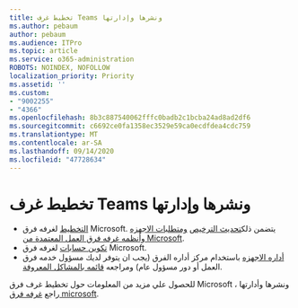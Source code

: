 ```yaml
---
title: تخطيط غرف Teams ونشرها وإدارتها
ms.author: pebaum
author: pebaum
ms.audience: ITPro
ms.topic: article
ms.service: o365-administration
ROBOTS: NOINDEX, NOFOLLOW
localization_priority: Priority
ms.assetid: ''
ms.custom:
- "9002255"
- "4366"
ms.openlocfilehash: 8b3c887540062fffc0badb2c1bcba24ad8ad2df6
ms.sourcegitcommit: c6692ce0fa1358ec3529e59ca0ecdfdea4cdc759
ms.translationtype: MT
ms.contentlocale: ar-SA
ms.lasthandoff: 09/14/2020
ms.locfileid: "47728634"
---
```

# <a name="plan-deploy-and-manage-teams-rooms"></a>تخطيط غرف Teams ونشرها وإدارتها

- [التخطيط](https://docs.microsoft.com/MicrosoftTeams/rooms/rooms-plan)  لغرفه فرق Microsoft. يتضمن ذلك[تحديث الترخيص](https://docs.microsoft.com/MicrosoftTeams/rooms/rooms-licensing) [ومتطلبات الاجهزه وأنظمه غرفه فرق العمل المعتمدة من Microsoft](https://docs.microsoft.com/MicrosoftTeams/rooms/requirements#hardware-requirements).
- [تكوين حسابات](https://docs.microsoft.com/MicrosoftTeams/rooms/rooms-configure-accounts)  لغرفه فرق Microsoft.
- [أداره الاجهزه](https://docs.microsoft.com/microsoftteams/rooms/rooms-manage)  باستخدام مركز أداره الفرق (يجب ان يتوفر لديك مسؤول خدمه فرق العمل أو دور مسؤول عام) ومراجعه [قائمه بالمشاكل المعروفة](https://docs.microsoft.com/microsoftteams/rooms/known-issues).

للحصول علي مزيد من المعلومات حول تخطيط غرف فرق Microsoft ونشرها وأدارتها ، راجع [غرفه فرق microsoft](https://docs.microsoft.com/microsoftteams/rooms/).
